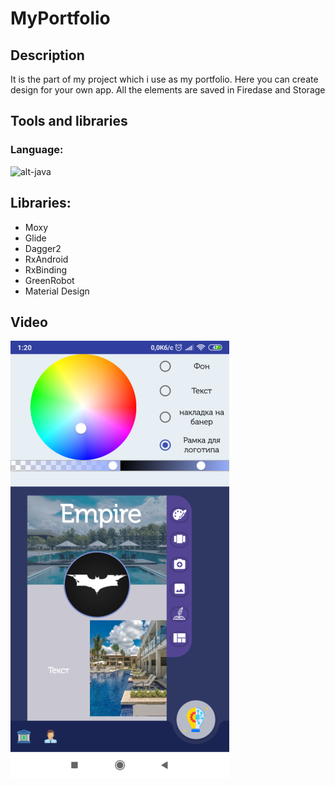 # MyPortfolio
## Description
  It is the part of my project which i use as my portfolio. Here you can create design for your own app. All the elements are saved in Firedase and Storage
  
## Tools and libraries
### Language:
![alt-java](https://sdtimes.com/wp-content/uploads/2018/09/Java-logo-490x301.jpg "JAVA")

## Libraries:
* Moxy
* Glide
* Dagger2
* RxAndroid
* RxBinding
* GreenRobot
* Material Design

## Video
[![ALT-vido](https://github.com/FriedrichMykola/MyPortfolio/blob/master/image.png?raw=true)](https://www.youtube.com/watch?v=mIxi6ZiTrJo)

